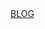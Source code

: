 <html>
  <head>
    <meta name="baidu-site-verification" content="t9hER0KXBi" />
    <title>crewor.github.io</title>
  </head>
  <body>
    <a href="https://crewor.github.io/blog/">BLOG</a>
  </body>
</html>
